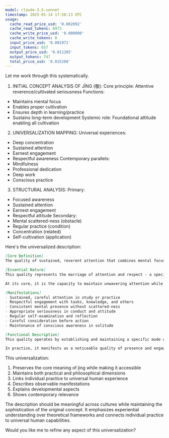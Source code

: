 ```yaml
---
model: claude-3.5-sonnet
timestamp: 2025-01-14 17:58:13 UTC
usage:
  cache_read_price_usd: '0.002092'
  cache_read_tokens: 6973
  cache_write_price_usd: '0.000000'
  cache_write_tokens: 0
  input_price_usd: '0.001971'
  input_tokens: 657
  output_price_usd: '0.011205'
  output_tokens: 747
  total_price_usd: '0.015268'
---
```


Let me work through this systematically.

1. INITIAL CONCEPT ANALYSIS OF JÌNG (敬):
Core principle: Attentive reverence/cultivated seriousness
Functions: 
- Maintains mental focus
- Enables proper cultivation
- Ensures depth in learning/practice
- Sustains long-term development
Systemic role: Foundational attitude enabling all cultivation

2. UNIVERSALIZATION MAPPING:
Universal experiences:
- Deep concentration
- Sustained attention
- Earnest engagement
- Respectful awareness
Contemporary parallels:
- Mindfulness
- Professional dedication
- Deep work
- Conscious practice

3. STRUCTURAL ANALYSIS:
Primary:
- Focused awareness
- Sustained attention
- Earnest engagement
- Respectful attitude
Secondary:
- Mental scattered-ness (obstacle)
- Regular practice (condition)
- Concentration (related)
- Self-cultivation (application)

Here's the universalized description:

```markdown
[Core Definition]
The quality of sustained, reverent attention that combines mental focus with earnest respect. It manifests as a fundamental attitude of serious engagement that infuses all activity with conscious awareness and careful consideration, enabling deep learning and authentic development.

[Essential Nature]
This quality represents the marriage of attention and respect - a specialized form of consciousness that is both focused and reverent. It differs from mere concentration by including an ethical dimension of appropriate seriousness and from simple respect by requiring active mental engagement. It serves as a foundational attitude that enables genuine learning, authentic self-development, and proper relationship to knowledge, tasks, and others.

At its core, it is the capacity to maintain unwavering attention while holding what one attends to in appropriate regard. This combination creates the conditions for deep understanding, genuine growth, and proper conduct in all domains of life.

[Manifestations]
- Sustained, careful attention in study or practice
- Respectful engagement with tasks, knowledge, and others
- Consistent mental presence without scattered-ness
- Appropriate seriousness in conduct and attitude
- Regular self-examination and reflection
- Careful consideration before action
- Maintenance of conscious awareness in solitude

[Functional Description]
This quality operates by establishing and maintaining a specific mode of consciousness that combines focus with respect. It acts as a stabilizing force for attention while simultaneously ensuring proper relationship to what is attended to. This dual function creates optimal conditions for learning, growth, and authentic engagement by preventing both mental scattered-ness and inappropriate casualness.

In practice, it manifests as a noticeable quality of presence and engagement that others can sense and respond to. It enables sustained effort in any endeavor, depth in learning and relationships, and appropriate behavior in all contexts. This quality develops through conscious practice and regular self-examination, gradually becoming a natural way of engaging with all aspects of life.
```

This universalization:
1. Preserves the core meaning of jìng while making it accessible
2. Maintains both practical and philosophical dimensions
3. Links individual practice to universal human experience
4. Describes observable manifestations
5. Explains developmental aspects
6. Shows contemporary relevance

The description should be meaningful across cultures while maintaining the sophistication of the original concept. It emphasizes experiential understanding over theoretical frameworks and connects individual practice to universal human capabilities.

Would you like me to refine any aspect of this universalization?